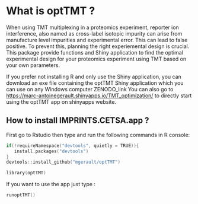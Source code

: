 # What is optTMT ?

When using TMT multiplexing in a proteomics experiment, reporter ion interference, also named as cross-label isotopic impurity can arise from manufacture level impurities and experimental error. This can lead to false positive. To prevent this, planning the right experiemental design is crucial. This package provide functions and Shiny application to find the optimal experimental design for your proteomics experiment using TMT based on your own parameters.

If you prefer not installing R and only use the Shiny application, you can download an exe file containing the optTMT Shiny application which you can use on any Windows computer ZENODO_link
You can also go to https://marc-antoinegerault.shinyapps.io/TMT_optimization/ to directly start using the optTMT app on shinyapps website. 

## How to install IMPRINTS.CETSA.app ?  
First go to Rstudio then type and run the following commands in R console:

```c
if(!requireNamespace("devtools", quietly = TRUE)){
   install.packages("devtools")
} 
devtools::install_github("mgerault/optTMT")

library(optTMT)
```

If you want to use the app just type :

```c
runoptTMT()
```
 
